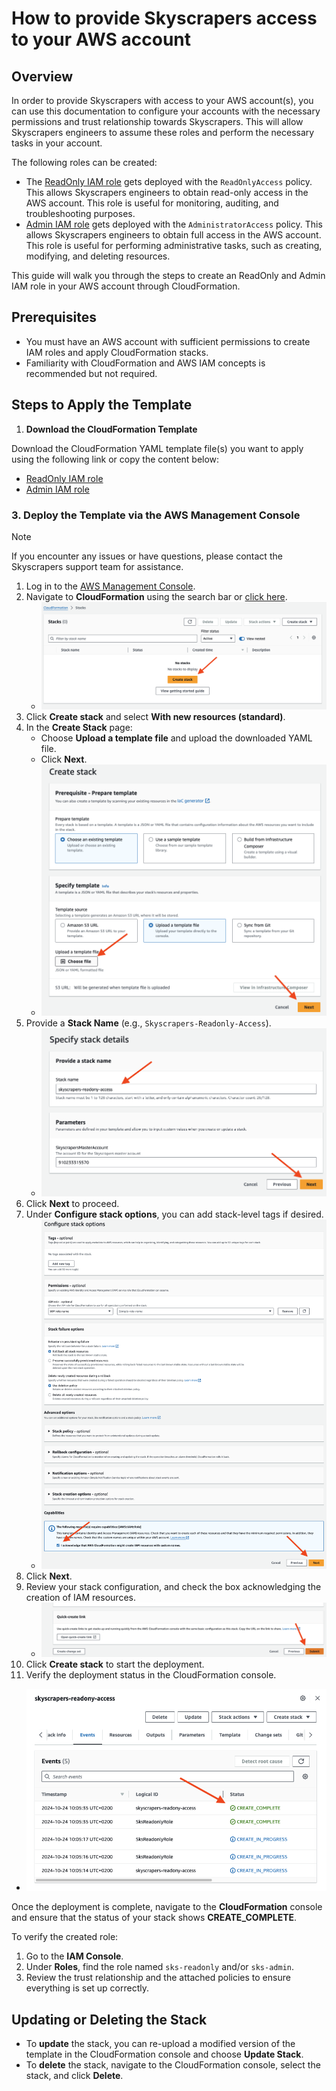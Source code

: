 # How to provide Skyscrapers access to your AWS account

## Overview

In order to provide Skyscrapers with access to your AWS account(s), you can use this documentation to configure your accounts with the necessary permissions and trust relationship towards Skyscrapers. This will allow Skyscrapers engineers to assume these roles and perform the necessary tasks in your account.

The following roles can be created:

- The [ReadOnly IAM role](./cloudformation_templates/sks_ro.yml) gets deployed with the `ReadOnlyAccess` policy. This allows Skyscrapers engineers to obtain read-only access in the AWS account. This role is useful for monitoring, auditing, and troubleshooting purposes.
- [Admin IAM role](./cloudformation_templates/sks_admin.yml) gets deployed with the `AdministratorAccess` policy. This allows Skyscrapers engineers to obtain full access in the AWS account. This role is useful for performing administrative tasks, such as creating, modifying, and deleting resources.

This guide will walk you through the steps to create an ReadOnly and Admin IAM role in your AWS account through CloudFormation.

## Prerequisites

- You must have an AWS account with sufficient permissions to create IAM roles and apply CloudFormation stacks.
- Familiarity with CloudFormation and AWS IAM concepts is recommended but not required.

## Steps to Apply the Template

1. **Download the CloudFormation Template**

Download the CloudFormation YAML template file(s) you want to apply using the following link or copy the content below:

- [ReadOnly IAM role](./cloudformation_templates/sks_ro.yml)
- [Admin IAM role](./cloudformation_templates/sks_admin.yml)

### 3. **Deploy the Template via the AWS Management Console**

> [!NOTE]
> If you encounter any issues or have questions, please contact the Skyscrapers support team for assistance.

1. Log in to the [AWS Management Console](https://aws.amazon.com/console/).
2. Navigate to **CloudFormation** using the search bar or [click here](https://eu-west-1.console.aws.amazon.com/cloudformation/home).
   - ![CloudFormation](./img/CF_home.png)
3. Click **Create stack** and select **With new resources (standard)**.
4. In the **Create Stack** page:
   - Choose **Upload a template file** and upload the downloaded YAML file.
   - Click **Next**.
   - ![Create Stack](./img/step1.png)
5. Provide a **Stack Name** (e.g., `Skyscrapers-Readonly-Access`).
   - ![Stack Name](./img/step2.png)
6. Click **Next** to proceed.
7. Under **Configure stack options**, you can add stack-level tags if desired.
   - ![Stack Configuration](./img/step3.png)
8. Click **Next**.
9. Review your stack configuration, and check the box acknowledging the creation of IAM resources.
   - ![Review](./img/step4.png)
10. Click **Create stack** to start the deployment.
11. Verify the deployment status in the CloudFormation console.
   - ![Deployment](./img/deploy.png)

Once the deployment is complete, navigate to the **CloudFormation** console and ensure that the status of your stack shows **CREATE_COMPLETE**.

To verify the created role:

1. Go to the **IAM Console**.
2. Under **Roles**, find the role named `sks-readonly` and/or `sks-admin`.
3. Review the trust relationship and the attached policies to ensure everything is set up correctly.

## Updating or Deleting the Stack

- To **update** the stack, you can re-upload a modified version of the template in the CloudFormation console and choose **Update Stack**.
- To **delete** the stack, navigate to the CloudFormation console, select the stack, and click **Delete**.

